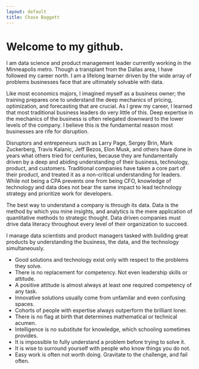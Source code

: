 ```yaml
---
layout: default
title: Chase Baggett
---
```


# Welcome to my github.

I am data science and product management leader currently working in the Minneapolis metro. Though a transplant from the Dallas area, I have followed my career north. I am a lifelong learner driven by the wide array of problems businesses face that are ultimately solvable with data.

Like most economics majors, I imagined myself as a business owner; the training prepares one to understand the deep mechanics of pricing, optimization, and forecasting that are crucial. As I grew my career, I learned that most traditional business leaders do very little of this. Deep expertise in the mechanics of the business is often relegated downward to the lower levels of the company. I believe this is the fundamental reason most businesses are rife for disruption. 

Disruptors and entrepeneurs such as Larry Page, Sergey Brin, Mark Zuckerberg, Travis Kalanic, Jeff Bezos, Elon Musk, and others have done in years what others tried for centuries, because they are fundamentally driven by a deep and abiding understanding of their business, technology, product, and customers. Traditional companies have taken a core part of their product, and treated it as a non-critical understanding for leaders. While not being a CPA prevents one from being CFO, knowledge of technology and data does not bear the same impact to lead technology strategy and prioritize work for developers.

The best way to understand a company is through its data. Data is the method by which you mine insights, and analytics is the mere application of quantitative methods to strategic thought. Data driven companies must drive data literacy throughout every level of their organization to succeed.


I manage data scientists and product managers tasked with building great products by understanding the business, the data, and the technology simultaneously. 

* Good solutions and technology exist only with respect to the problems they solve. 
* There is no replacement for competency. Not even leadership skills or attitude.
* A positive attitude is almost always at least one required competency of any task.
* Innovative solutions usually come from unfamilar and even confusing spaces.
* Cohorts of people with expertise always outperform the brilliant loner.
* There is no flag at birth that determines mathematical or technical acumen.
* Intelligence is no substitute for knowledge, which schooling sometimes provides.
* It is impossible to fully understand a problem before trying to solve it.
* It is wise to surround yourself with people who know things you do not.
* Easy work is often not worth doing. Gravitate to the challenge, and fail often.
